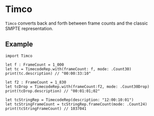 # Timco

`Timco` converts back and forth between frame counts and the classic SMPTE representation.

## Example

    import Timco
    
    let f : FrameCount = 1_000
    let tc = TimecodeRep.with(frameCount: f, mode: .Count30)
    print(tc.description) // "00:00:33:10"
    
    let f2 : FrameCount = 1_830
    let tcDrop = TimecodeRep.with(frameCount:f2, mode: .Count30Drop)
    print(tcDrop.description) // "00:01:01;02"
    
    let tcStringRep = TimecodeRep(description: "12:00:10:01")
    let tcStringFrameCount = tcStringRep.frameCount(mode: .Count24)
    print(tcStringFrameCount) // 1037041
    
    
